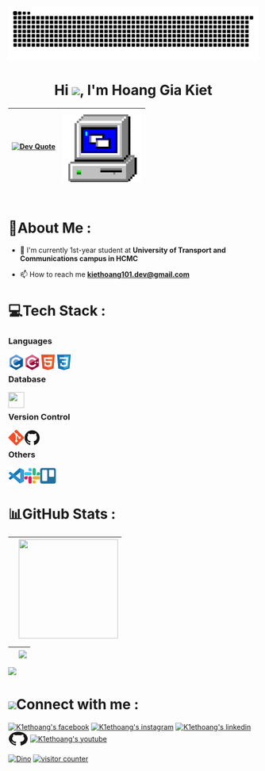 ![github contribution grid snake animation](https://raw.githubusercontent.com/K1ethoang/K1ethoang/output/github-contribution-grid-snake.svg)

<!-- HI -->
<h1 align="center"> Hi <img src="https://github.com/TheDudeThatCode/TheDudeThatCode/blob/master/Assets/Hi.gif" width="40px">, I'm Hoang Gia Kiet </br> 
</h1>

| <a href="https://github.com/K1ethoang"><img align="" src="https://quotes-github-readme.vercel.app/api?type=horizontal&theme=radical" alt="Dev Quote"/></a> | <a href="https://github.com/K1ethoang"><img align="" src="https://github.com/TheDudeThatCode/TheDudeThatCode/blob/master/Assets/PC.gif" alt="PC" heigth="160" width="160"/></a> |
| ------------- | ------------- |

<br>

# 💫About Me :
- 🌱 I'm currently 1st-year student at **University of Transport and Communications campus in HCMC**

- 📫 How to reach me **kiethoang101.dev@gmail.com**

# 💻Tech Stack :
### Languages 
<a href="https://github.com/K1ethoang">
<img align='left' height="32" width="32" src="https://raw.githubusercontent.com/devicons/devicon/master/icons/c/c-original.svg" /></a>

<a href="https://github.com/K1ethoang">
<img align='left' height="32" width="32" src="https://raw.githubusercontent.com/devicons/devicon/master/icons/cplusplus/cplusplus-original.svg" /></a>

<a href="https://github.com/K1ethoang">
<img align='left' height="32" width="32" src="https://raw.githubusercontent.com/devicons/devicon/master/icons/html5/html5-original.svg" /></a>

<a href="https://github.com/K1ethoang">
<img align='left' height="32" width="32" src="https://raw.githubusercontent.com/devicons/devicon/master/icons/css3/css3-original.svg" /></a>
<br>

### Database
<img align='left' height="32" width="32" src="https://www.svgrepo.com/show/303229/microsoft-sql-server-logo.svg" />
<br>

### Version Control
<a href="https://github.com/K1ethoang">
 <img align='left' height="32" width="32" src="https://raw.githubusercontent.com/devicons/devicon/master/icons/git/git-original.svg" /></a>
 
<a href="https://github.com/K1ethoang">
<img align='left' height="32" width="32" src="https://raw.githubusercontent.com/devicons/devicon/master/icons/github/github-original.svg" /></a>
<br>

### Others
<a href="https://github.com/K1ethoang">
<img align='left' height="32" width="32" src="https://raw.githubusercontent.com/devicons/devicon/master/icons/vscode/vscode-original.svg" /></a>

<a href="https://github.com/K1ethoang">
<img align='left' height="32" width="32" src="https://raw.githubusercontent.com/devicons/devicon/master/icons/slack/slack-original.svg" /></a>
 
<a href="https://github.com/K1ethoang">
<img align='left' height="32" width="32" src="https://raw.githubusercontent.com/devicons/devicon/master/icons/trello/trello-plain.svg" /></a>

<br>
<br>

# 📊GitHub Stats :
| <a href="https://github.com/K1ethoang"><img align="center" src="http://github-readme-streak-stats.herokuapp.com?user=K1ethoang&theme=buefy&date_format=M%20j%5B%2C%20Y%5D" alt=""/></a> | <a href="https://github.com/K1ethoang"><img align="center" src="https://user-images.githubusercontent.com/22433243/121538215-faa36d80-c9da-11eb-9dce-0def2d07ff62.gif" alt="" height="200" width="200"/></a> |
| ------------- | ------------- |


| <a href="https://github.com/K1ethoang"><img align="center" src="https://github-readme-stats.vercel.app/api?username=K1ethoang&layout=compact&theme=buefy&hide_border=true&include_all_commits=false&count_private=true" alt=""/></a> | <a href="https://github.com/K1ethoang"><img align="center" src="https://github-readme-stats.vercel.app/api/top-langs/?username=K1ethoang&layout=compact&theme=buefy&hide_border=true&hide_langs_below=1" /></a> |
| ------------- | ------------- |


![](https://github-profile-summary-cards.vercel.app/api/cards/profile-details?username=K1ethoang&theme=github)

# <img src="https://github.com/TheDudeThatCode/TheDudeThatCode/blob/master/Assets/Handshake.gif" height="32px">Connect with me :
<!-- facebook -->
<a href="https://fb.com/K1ethoang">
 <img align="center" src="https://raw.githubusercontent.com/rahuldkjain/github-profile-readme-generator/master/src/images/icons/Social/facebook.svg" alt="K1ethoang's facebook" height="30" width="40"/></a>
 
<!-- instagram -->
<a href="https://instagram.com/k1ethoang">
 <img align="center" src="https://raw.githubusercontent.com/rahuldkjain/github-profile-readme-generator/master/src/images/icons/Social/instagram.svg" alt="K1ethoang's instagram" height="30" width="40"/></a>
 
 <!-- linkedin -->
<a href="https://linkedin.com/in/k1ethoang">
 <img align="center" src="https://raw.githubusercontent.com/rahuldkjain/github-profile-readme-generator/master/src/images/icons/Social/linked-in-alt.svg" alt="K1ethoang's linkedin" height="30" width="40"/></a>
 
 <!-- github -->
<a href="https://github.com/K1ethoang">
 <img align="center" src="https://raw.githubusercontent.com/devicons/devicon/master/icons/github/github-original.svg" alt="K1ethoang's github" height="30" width="40"/></a>
 
<!-- youtube -->
<a href="https://www.youtube.com/channel/UCK5Ey9NoSyo7PYBmM3OvjtQ">
 <img align="center" src="https://raw.githubusercontent.com/rahuldkjain/github-profile-readme-generator/master/src/images/icons/Social/youtube.svg" alt="K1ethoang's youtube" height="30" width="40"/></a>
 
<br>
<br>

<a href="https://github.com/K1ethoang">
 <img align="" src="https://github.com/TheDudeThatCode/TheDudeThatCode/blob/master/Assets/dino.gif" alt="Dino"/></a>

<a href="https://github.com/K1ethoang">
 <img align="" src="https://komarev.com/ghpvc/?username=K1ethoang&label=Visitors+Count&color=brightgreen" alt="visitor counter"/></a>
